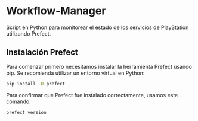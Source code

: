 # Workflow-Manager
 Script en Python para monitorear el estado de los servicios de PlayStation utilizando Prefect.

## Instalación Prefect
Para comenzar primero necesitamos instalar la herramienta Prefect usando pip. Se
recomienda utilizar un entorno virtual en Python:
```bash
pip install -U prefect
```
Para confirmar que Prefect fue instalado correctamente, usamos este comando:
```bash
prefect version
```
